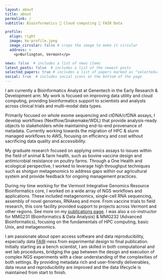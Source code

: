 ```yaml
---
layout: about
title: about
permalink: /
subtitle: Bioinformatics 🧬 Cloud computing 🧬 FAIR Data

profile:
  align: right
  image: ke-profile.jpeg
  image_circular: false # crops the image to make it circular
  address: >
    <p>Burlington, Vermont</p>

news: false  # includes a list of news items
latest_posts: false  # includes a list of the newest posts
selected_papers: true # includes a list of papers marked as "selected={true}"
social: true  # includes social icons at the bottom of the page
---
```


I am currently a Bioinformatics Analyst at Genentech in the Early Research & Development arm. My work is focused on improving data utility and cloud computing, providing bioinformatics support to scientists and analysts across clinical trials and multi-modal data types.

Primarily focused on whole exome sequencing and ctDNA/cfDNA assays, I develop workflows (Nextflow/Snakemake/WDL) that provide analysis-ready objects to stakeholders while maintaining end-to-end provenance of metadata. Currently working towards the migration of HPC & slurm managed workflows to AWS, focusing on efficiency and cost without sacrificing data quality and accessibility.

My graduate research focused on applying omics assays to issues within the field of animal & farm health, such as bovine vaccine design and antimicrobial resistance on poultry farms. Through a One Health and ecological perspective, I worked to leverage high throughput techniques such as shotgun metagenomics to address gaps within our agricultural system and provide feedback for ongoing management practices.

During my time working for the Vermont Integrative Genomics Resource Bioinformatics core, I worked on a wide array of NGS workflows and applications. These included metagenomics, single-cell RNA sequencing, assembly of novel genomes, RNAseq and more. From vaccine trials to field research, this core facility provided support to projects across Vermont and other regions. See more on my [publications page](https://keckstrom.github.io/publications/). I was also a co-instructor for MMG231 (Bioinformatics & Data Analysis) & MMG232 (Advanced Bioinformatics), focusing on the fundamentals of HPC computing, basic Unix, and metagenomics.

I am passionate about open access software and data reproducibility, especially data [FAIR](https://www.nature.com/articles/sdata201618)-ness from experimental design to final publication. Initially starting as a bench scientist, I am skilled in both computational and wet lab procedures, bridging the gap between the design and execution of complex NGS experiments with a clear understanding of the complexities of both settings. By providing metadata rich and user-friendly deliverables, data reuse and reproducibility are improved and the data lifecycle is maintained from start to finish. 
